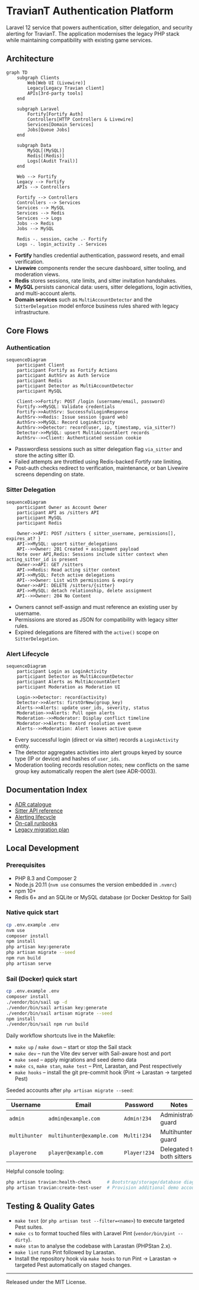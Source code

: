 # TravianT Authentication Platform

Laravel 12 service that powers authentication, sitter delegation, and security alerting for TravianT. The application modernises the legacy PHP stack while maintaining compatibility with existing game services.

## Architecture

```mermaid
graph TD
    subgraph Clients
        Web[Web UI (Livewire)]
        Legacy[Legacy Travian client]
        APIs[3rd-party tools]
    end

    subgraph Laravel
        Fortify[Fortify Auth]
        Controllers[HTTP Controllers & Livewire]
        Services[Domain Services]
        Jobs[Queue Jobs]
    end

    subgraph Data
        MySQL[(MySQL)]
        Redis[(Redis)]
        Logs[(Audit Trail)]
    end

    Web --> Fortify
    Legacy --> Fortify
    APIs --> Controllers

    Fortify --> Controllers
    Controllers --> Services
    Services --> MySQL
    Services --> Redis
    Services --> Logs
    Jobs --> Redis
    Jobs --> MySQL

    Redis -. session, cache .- Fortify
    Logs -. login_activity .- Services
```

- **Fortify** handles credential authentication, password resets, and email verification.
- **Livewire** components render the secure dashboard, sitter tooling, and moderation views.
- **Redis** stores sessions, rate limits, and sitter invitation handshakes.
- **MySQL** persists canonical data: users, sitter delegations, login activities, and multi-account alerts.
- **Domain services** such as `MultiAccountDetector` and the `SitterDelegation` model enforce business rules shared with legacy infrastructure.

## Core Flows

### Authentication

```mermaid
sequenceDiagram
    participant Client
    participant Fortify as Fortify Actions
    participant AuthSrv as Auth Service
    participant Redis
    participant Detector as MultiAccountDetector
    participant MySQL

    Client->>Fortify: POST /login (username/email, password)
    Fortify->>MySQL: Validate credentials
    Fortify->>AuthSrv: SuccessfulLoginResponse
    AuthSrv->>Redis: Issue session (guard web)
    AuthSrv->>MySQL: Record LoginActivity
    AuthSrv->>Detector: record(user, ip, timestamp, via_sitter?)
    Detector->>MySQL: upsert MultiAccountAlert records
    AuthSrv-->>Client: Authenticated session cookie
```

- Passwordless sessions such as sitter delegation flag `via_sitter` and store the acting sitter ID.
- Failed attempts are throttled using Redis-backed Fortify rate limiting.
- Post-auth checks redirect to verification, maintenance, or ban Livewire screens depending on state.

### Sitter Delegation

```mermaid
sequenceDiagram
    participant Owner as Account Owner
    participant API as /sitters API
    participant MySQL
    participant Redis

    Owner->>API: POST /sitters { sitter_username, permissions[], expires_at? }
    API->>MySQL: upsert sitter_delegations
    API-->>Owner: 201 Created + assignment payload
    Note over API,Redis: Sessions include sitter context when acting_sitter_id is present
    Owner->>API: GET /sitters
    API->>Redis: Read acting sitter context
    API->>MySQL: Fetch active delegations
    API-->>Owner: List with permissions & expiry
    Owner->>API: DELETE /sitters/{sitter}
    API->>MySQL: detach relationship, delete assignment
    API-->>Owner: 204 No Content
```

- Owners cannot self-assign and must reference an existing user by username.
- Permissions are stored as JSON for compatibility with legacy sitter rules.
- Expired delegations are filtered with the `active()` scope on `SitterDelegation`.

### Alert Lifecycle

```mermaid
sequenceDiagram
    participant Login as LoginActivity
    participant Detector as MultiAccountDetector
    participant Alerts as MultiAccountAlert
    participant Moderation as Moderation UI

    Login->>Detector: record(activity)
    Detector->>Alerts: firstOrNew(group_key)
    Alerts->>Alerts: update user_ids, severity, status
    Moderation->>Alerts: Pull open alerts
    Moderation-->>Moderator: Display conflict timeline
    Moderator->>Alerts: Record resolution event
    Alerts-->>Moderation: Alert leaves active queue
```

- Every successful login (direct or via sitter) records a `LoginActivity` entity.
- The detector aggregates activities into alert groups keyed by source type (IP or device) and hashes of `user_ids`.
- Moderation tooling records resolution notes; new conflicts on the same group key automatically reopen the alert (see ADR-0003).

## Documentation Index

- [ADR catalogue](docs/adr/README.md)
- [Sitter API reference](docs/sitter-api.md)
- [Alerting lifecycle](docs/alerting-lifecycle.md)
- [On-call runbooks](docs/runbooks/README.md)
- [Legacy migration plan](docs/project-analysis.md)

## Local Development

### Prerequisites

- PHP 8.3 and Composer 2
- Node.js 20.11 (`nvm use` consumes the version embedded in `.nvmrc`)
- npm 10+
- Redis 6+ and an SQLite or MySQL database (or Docker Desktop for Sail)

### Native quick start

```bash
cp .env.example .env
nvm use
composer install
npm install
php artisan key:generate
php artisan migrate --seed
npm run build
php artisan serve
```

### Sail (Docker) quick start

```bash
cp .env.example .env
composer install
./vendor/bin/sail up -d
./vendor/bin/sail artisan key:generate
./vendor/bin/sail artisan migrate --seed
npm install
./vendor/bin/sail npm run build
```

Daily workflow shortcuts live in the Makefile:

- `make up` / `make down` – start or stop the Sail stack
- `make dev` – run the Vite dev server with Sail-aware host and port
- `make seed` – apply migrations and seed demo data
- `make cs`, `make stan`, `make test` – Pint, Larastan, and Pest respectively
- `make hooks` – install the git pre-commit hook (Pint → Larastan → targeted Pest)

Seeded accounts after `php artisan migrate --seed`:

| Username     | Email                     | Password    | Notes                   |
|--------------|---------------------------|-------------|-------------------------|
| `admin`      | `admin@example.com`       | `Admin!234` | Administrator guard     |
| `multihunter`| `multihunter@example.com` | `Multi!234` | Multihunter guard       |
| `playerone`  | `player@example.com`      | `Player!234`| Delegated to both sitters |

Helpful console tooling:

```bash
php artisan travian:health-check      # Bootstrap/storage/database diagnostics
php artisan travian:create-test-user  # Provision additional demo accounts
```

## Testing & Quality Gates

- `make test` (or `php artisan test --filter=<name>`) to execute targeted Pest suites.
- `make cs` to format touched files with Laravel Pint (`vendor/bin/pint --dirty`).
- `make stan` to analyse the codebase with Larastan (PHPStan 2.x).
- `make lint` runs Pint followed by Larastan.
- Install the repository hook via `make hooks` to run Pint → Larastan → targeted Pest automatically on staged changes.

---

Released under the MIT License.
